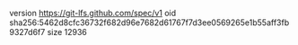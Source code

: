 version https://git-lfs.github.com/spec/v1
oid sha256:5462d8cfc36732f682d96e7682d61767f7d3ee0569265e1b55aff3fb9327d6f7
size 12936
